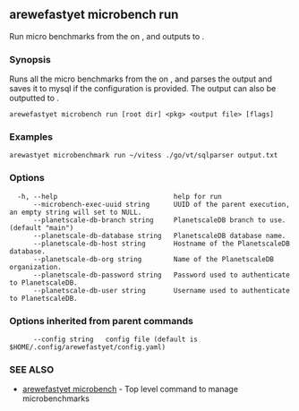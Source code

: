 ## arewefastyet microbench run

Run micro benchmarks from the <root dir> on <pkg>, and outputs to <output file>.

### Synopsis

Runs all the micro benchmarks from the <root dir> on <pkg>, and parses the output and saves it to mysql if the configuration is provided. 
The output can also be outputted to <output file>.

```
arewefastyet microbench run [root dir] <pkg> <output file> [flags]
```

### Examples

```
arewastyet microbenchmark run ~/vitess ./go/vt/sqlparser output.txt
```

### Options

```
  -h, --help                             help for run
      --microbench-exec-uuid string      UUID of the parent execution, an empty string will set to NULL.
      --planetscale-db-branch string     PlanetscaleDB branch to use. (default "main")
      --planetscale-db-database string   PlanetscaleDB database name.
      --planetscale-db-host string       Hostname of the PlanetscaleDB database.
      --planetscale-db-org string        Name of the PlanetscaleDB organization.
      --planetscale-db-password string   Password used to authenticate to PlanetscaleDB.
      --planetscale-db-user string       Username used to authenticate to PlanetscaleDB.
```

### Options inherited from parent commands

```
      --config string   config file (default is $HOME/.config/arewefastyet/config.yaml)
```

### SEE ALSO

* [arewefastyet microbench](arewefastyet_microbench.md)	 - Top level command to manage microbenchmarks

